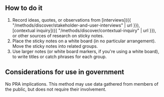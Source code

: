 ## How to do it

1. Record ideas, quotes, or observations from [interviews]({{ "/methods/discover/stakeholder-and-user-interviews" | url }}), [contextual inquiry]({{ "/methods/discover/contextual-inquiry" | url }}), or other sources of research on sticky notes.
1. Place the sticky notes on a white board (in no particular arrangement). Move the sticky notes into related groups.
1. Use larger notes (or white board markers, if you're using a white board), to write titles or catch phrases for each group.

<section class="method--section method--section--government-considerations" markdown="1" >

## Considerations for use in government

No PRA implications. This method may use data gathered from members of the public, but does not require their involvement.
</section>
